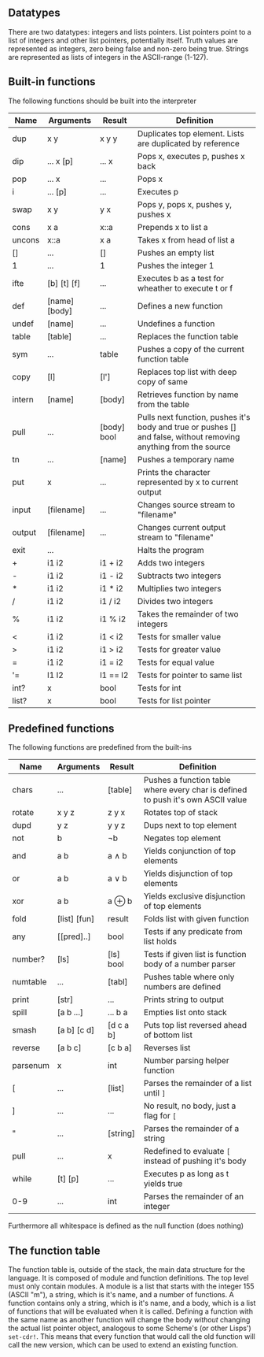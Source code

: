 ## Datatypes

There are two datatypes: integers and lists pointers. List pointers point to a list of integers and other list pointers, potentially itself. Truth values are represented as integers, zero being false and non-zero being true. Strings are represented as lists of integers in the ASCII-range (1-127).

## Built-in functions

The following functions should be built into the interpreter

| Name 	 | Arguments	 | Result	| Definition			|
| ---- 	 | ---------   	 | ------ 	| ------------------------- 	|
| dup  	 | x y	       	 | x y y  	| Duplicates top element. Lists are duplicated by reference   	|
| dip  	 | ... x [p]   	 | ... x  	| Pops x, executes p, pushes x back 	      		      		|
| pop  	 | ... x       	 | ...    	| Pops x						      							|
| i    	 | ... [p]     	 | ...    	| Executes p						      						|
| swap 	 | x y 	       	 | y x    	| Pops y, pops x, pushes y, pushes x			      			|
| cons 	 | x a	       	 | x::a   	| Prepends x to list a				      	      				|
| uncons | x::a	       	 | x a    	| Takes x from head of list a				      				|
| []	 | ...	       	 | []     	| Pushes an empty list	  			      	      				|
| 1	 	 | ...		 	 | 1		| Pushes the integer 1					      					|
| ifte	 | [b] [t] [f] 	 | ...	  	| Executes b as a test for wheather to execute t or f	      	|
| def	 | [name] [body] | ...	  	| Defines a new function   	      	 	      	      			|
| undef	 | [name] 	 	 | ...	  	| Undefines a function				      	      				|
| table	 | [table]		 | ...		| Replaces the function table									|
| sym	 | ...		 	 | table  	| Pushes a copy of the current function table		      		|
| copy	 | [l]		 	 | [l']		| Replaces top list with deep copy of same				  		|
| intern | [name]	 	 | [body]	| Retrieves function by name from the table				  		|
| pull	 | ...		 	 | [body] bool  | Pulls next function, pushes it's body and true or pushes [] and false, without removing anything from the source  |
| tn	 | ...		 	 | [name] 	| Pushes a temporary name      	       	  		      			|
| put	 | x		 	 | ...		| Prints the character represented by x to current output     	|
| input	 | [filename]	 | ...		| Changes source stream to "filename"			      			|
| output | [filename]	 | ...		| Changes current output stream to "filename"		      		|
| exit	 | ...		 	 | 			| Halts the program	 	   			      						|
| +	 	 | i1 i2	 	 | i1 + i2	| Adds two integers					      						|
| -	 	 | i1 i2	 	 | i1 - i2	| Subtracts two integers				      					|
| * 	 | i1 i2	 	 | i1 * i2	| Multiplies two integers				      					|
| /	 	 | i1 i2	 	 | i1 / i2	| Divides two integers					      					|
| %	 	 | i1 i2	 	 | i1 % i2	| Takes the remainder of two integers			      			|
| <	 	 | i1 i2	 	 | i1 < i2	| Tests for smaller value    				      				|
| > 	 | i1 i2	 	 | i1 > i2	| Tests for greater value				      					|
| =	 	 | i1 i2	 	 | i1 = i2	| Tests for equal value					      					|
| '=	 | l1 l2	 	 | l1 == l2	| Tests for pointer to same list			      				|
| int?	 | x  		 	 | bool	 	| Tests for int						      						|
| list?	 | x		 	 | bool		| Tests for list pointer				      					|

## Predefined functions

The following functions are predefined from the built-ins

| Name 	 | Arguments 	 | Result 	| Definition													|
| ---- 	 | ---------   	 | ------ 	| ------------------------- 									|
| chars	 | ...		 	 | [table]	| Pushes a function table where every char is defined to push it's own ASCII value |
| rotate | x y z		 | z y x	| Rotates top of stack 	  			  	   	  		  	 	  	|
| dupd	 | y z		 	 | y y z	| Dups next to top element 										|
| not	 | b 			 | ¬b  		| Negates top element											|
| and	 | a b 			 | a ∧ b	| Yields conjunction of top elements							|
| or	 | a b 			 | a ∨ b	| Yields disjunction of top elements							|
| xor	 | a b 			 | a ⊕ b	| Yields exclusive disjunction of top elements					|
| fold	 | [list] [fun]	 | result	| Folds list with given function  	  							|
| any	 | [[pred]..]	 | bool		| Tests if any predicate from list holds						|
| number? | [ls]			 | [ls] bool | Tests if given list is function body of a number parser		|
| numtable | ...		 | [tabl]	| Pushes table where only numbers are defined  	 				|
| print  | [str]		 | ...		| Prints string to output										|
| spill	 | [a b ...]	 | ... b a	| Empties list onto stack										|
| smash	 | [a b] [c d]	 | [d c a b] | Puts top list reversed ahead of bottom list					|
| reverse | [a b c]	     | [c b a]	| Reverses list	 		  		   		  						|
| parsenum | x 	 		 | int		| Number parsing helper function								|
| [	 	 | ...		 	 | [list]	| Parses the remainder of a list until `]`						|
| ]	 	 | ...		 	 | ...		| No result, no body, just a flag for `[`						|
| "	 	 | ...		 	 | [string]	| Parses the remainder of a string								|
| pull	 | ...		 	 | x		| Redefined to evaluate `[` instead of pushing it's body 		|
| while	 | [t] [p]	 	 | ...		| Executes p as long as t yields true  	       	    			|
| 0-9 	 | ...		 	 | int		| Parses the remainder of an integer   	       	    			|

Furthermore all whitespace is defined as the null function (does nothing)

## The function table

The function table is, outside of the stack, the main data structure for the language. It is composed of module and function definitions. The top level must only contain modules. A module is a list that starts with the integer 155 (ASCII "m"), a string, which is it's name, and a number of functions. A function contains only a string, which is it's name, and a body, which is a list of functions that will be evaluated when it is called. Defining a function with the same name as another function will change the body *without* changing the actual list pointer object, analogous to some Scheme's (or other Lisps') `set-cdr!`. This means that every function that would call the old function will call the new version, which can be used to extend an existing function.